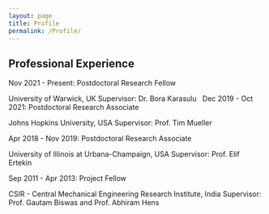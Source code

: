 ```yaml
---
layout: page
title: Profile
permalink: /Profile/
---
```



## Professional Experience ## 

Nov 2021 - Present: 		Postdoctoral Research Fellow

University of Warwick, UK
Supervisor: Dr. Bora Karasulu
&nbsp;
Dec 2019 - Oct 2021: 	Postdoctoral Research Associate

Johns Hopkins University, USA
Supervisor: Prof. Tim Mueller

Apr 2018 - Nov 2019:	Postdoctoral Research Associate

University of Illinois at Urbana-Champaign, USA
Supervisor: Prof. Elif Ertekin

Sep 2011 - Apr 2013: 	Project Fellow

CSIR - Central Mechanical Engineering Research Institute, India
Supervisor: Prof. Gautam Biswas and Prof. Abhiram Hens